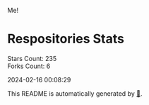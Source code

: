 Me!

# Respositories Stats
Stars Count: 235  
Forks Count: 6

2024-02-16 00:08:29  

This README is automatically generated by [🐰](https://github.com/rnitta/rnitta).
